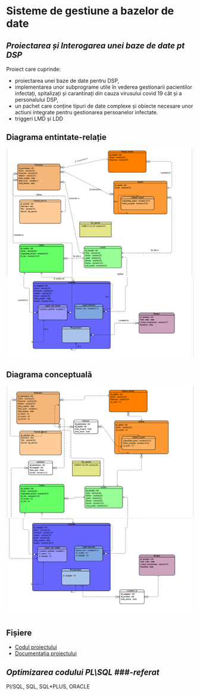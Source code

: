 # Sisteme de gestiune a bazelor de date
## _Proiectarea și Interogarea unei baze de date pt DSP_ 
Proiect care cuprinde:
- proiectarea unei baze de date pentru DSP, 
- implementarea unor subprograme utile în vederea gestionarii pacientilor infectați, spitalizați și carantinați din cauza virusului covid 19 cât și a personalului DSP,
- un pachet care conține tipuri de date complexe și obiecte necesare unor actiuni integrate pentru gestionarea persoanelor infectate.
- triggeri LMD și LDD

## Diagrama entintate-relație
![Diagrama entitate-relatie1](https://github.com/iuga-paula/Sisteme-de-gestiune-a-bazelor-de-date/blob/Screenshots-%26%26-Demos/DER1.png)
![Diagrama entitate-relatie2](https://github.com/iuga-paula/Sisteme-de-gestiune-a-bazelor-de-date/blob/Screenshots-%26%26-Demos/DER2.png)

## Diagrama conceptuală
![Diagrama conceptuala1](https://github.com/iuga-paula/Sisteme-de-gestiune-a-bazelor-de-date/blob/Screenshots-%26%26-Demos/DC1.png)
![Diagrama conceptuala2](https://github.com/iuga-paula/Sisteme-de-gestiune-a-bazelor-de-date/blob/Screenshots-%26%26-Demos/DC2.png)

## Fișiere
- [Codul proiectului](https://github.com/iuga-paula/Sisteme-de-gestiune-a-bazelor-de-date/blob/main/Proiect_DSP.sql)
- [Documentația proiectului](https://github.com/iuga-paula/Sisteme-de-gestiune-a-bazelor-de-date/blob/main/Documentatie_proiect_DSP.pdf)




## _Optimizarea codului PL\SQL_ ###_-referat_
Pl/SQL, SQL, SQL*PLUS, ORACLE
